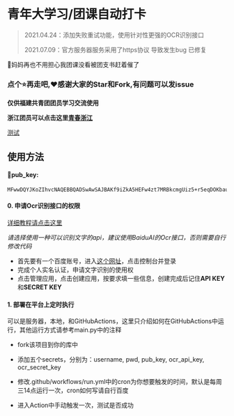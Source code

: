 # 青年大学习/团课自动打卡

> 2021.04.24：添加失败重试功能，使用针对性更强的OCR识别接口  
> 
> 2021.07.09：官方服务器服务采用了https协议 导致发生bug 已修复

🤺妈妈再也不用担心我团课没看被团支书赶着催了

### 点个:star:再走吧,❤感谢大家的Star和Fork,有问题可以发issue

**仅供福建共青团团员学习交流使用** 

**浙江团员可以点击这里[青春浙江](https://gist.github.com/838239178/ddad90e8c5e52f5fa8f0febea6109f24)**

[测试](./main.py)

## 使用方法

#### 🍎pub_key:

```
MFwwDQYJKoZIhvcNAQEBBQADSwAwSAJBAKf9iZkA5HEFw4zt7MRBkcmgUiz5+r5eqDOKbaurEbScmXd3ZZTtyzirqkYKRIH5mQ+8hq+Wd/pTZNXHS8L0+88CAwEAAQ==
```

#### 0. 申请Ocr识别接口的权限

[详细教程请点击这里](https://blog.pressed.top/2021/02/14/signUpBaiduOcr/)

*请选择使用一种可以识别文字的api，建议使用BaiduAI的Ocr接口，否则需要自行修改代码*

- 首先要有一个百度账号，进入[这个网址](https://ai.baidu.com/)，点击控制台并登录
- 完成个人实名认证，申请文字识别的使用权
- 点击管理应用，点击创建应用，按要求填一些信息，创建完成后记住**API KEY**和**SECRET KEY**

#### 1. 部署在平台上定时执行

可以是服务器，本地，和GitHubActions，这里只介绍如何在GitHubActions中运行，其他运行方式请参考main.py中的注释

- fork该项目到你的库中

- 添加五个secrets，分别为：username,  pwd,  pub_key,  ocr_api_key,  ocr_secret_key

- 修改.github/workflows/run.yml中的cron为你想要触发的时间，默认是每周三14点运行一次，cron如何写请自行百度
- 进入Action中手动触发一次，测试是否成功





